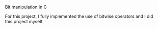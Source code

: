 Bit manipulation in C

For this project, I fully implemented the use of bitwise operators
and I did this project myself.
